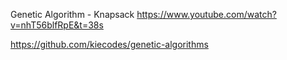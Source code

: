 Genetic Algorithm - Knapsack
https://www.youtube.com/watch?v=nhT56blfRpE&t=38s

https://github.com/kiecodes/genetic-algorithms
